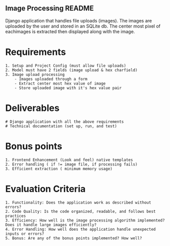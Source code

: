 ## Image Processing README

 Django application that handles file uploads (images). The images are uploaded by the user and stored in an SQLite db. The center most pixel of eachimages is extracted then displayed along with the image.

 # Requirements
    1. Setup and Project Config (must allow file uploads)
    2. Model must have 2 fields (image upload & hex charfield)
    3. Image upload processing 
        - Images uploaded through a form
        - Extract center most hex value of image
        - Store uploaded image with it's hex value pair

 # Deliverables

    # Django application with all the above requirements
    # Technical documentation (set up, run, and test)

 # Bonus points
    1. Frontend Enhancement (Look and feel) native templates
    2. Error handling ( if != image file, if processing fails)
    3. Efficient extraction ( minimum memory usage)
 
 # Evaluation Criteria

    1. Functionality: Does the application work as described without errors?
    2. Code Quality: Is the code organized, readable, and follows best practices
    3. Efficiency: How well is the image processing algorithm implemented? Does it handle large images efficiently?
    4. Error Handling: How well does the application handle unexpected inputs or errors?
    5. Bonus: Are any of the bonus points implemented? How well?

